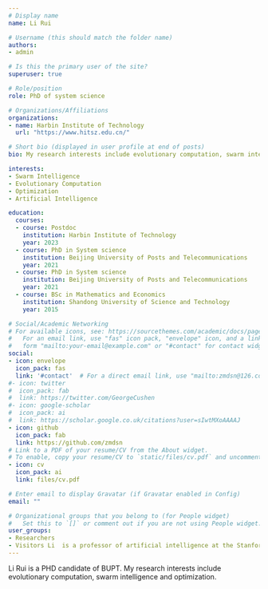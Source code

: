 ```yaml
---
# Display name
name: Li Rui

# Username (this should match the folder name)
authors:
- admin

# Is this the primary user of the site?
superuser: true

# Role/position
role: PhD of system science

# Organizations/Affiliations
organizations:
- name: Harbin Institute of Technology 
  url: "https://www.hitsz.edu.cn/"

# Short bio (displayed in user profile at end of posts)
bio: My research interests include evolutionary computation, swarm intelligence and optimization.

interests:
- Swarm Intelligence
- Evolutionary Computation
- Optimization
- Artificial Intelligence

education:
  courses:
  - course: Postdoc 
    institution: Harbin Institute of Technology 
    year: 2023
  - course: PhD in System science
    institution: Beijing University of Posts and Telecommunications
    year: 2021
  - course: PhD in System science
    institution: Beijing University of Posts and Telecommunications
    year: 2021
  - course: BSc in Mathematics and Economics
    institution: Shandong University of Science and Technology
    year: 2015

# Social/Academic Networking
# For available icons, see: https://sourcethemes.com/academic/docs/page-builder/#icons
#   For an email link, use "fas" icon pack, "envelope" icon, and a link in the
#   form "mailto:your-email@example.com" or "#contact" for contact widget.
social:
- icon: envelope
  icon_pack: fas
  link: '#contact'  # For a direct email link, use "mailto:zmdsn@126.com".
#- icon: twitter
#  icon_pack: fab
#  link: https://twitter.com/GeorgeCushen
#- icon: google-scholar
#  icon_pack: ai
#  link: https://scholar.google.co.uk/citations?user=sIwtMXoAAAAJ
- icon: github
  icon_pack: fab
  link: https://github.com/zmdsn
# Link to a PDF of your resume/CV from the About widget.
# To enable, copy your resume/CV to `static/files/cv.pdf` and uncomment the lines below.
- icon: cv
  icon_pack: ai
  link: files/cv.pdf

# Enter email to display Gravatar (if Gravatar enabled in Config)
email: ""

# Organizational groups that you belong to (for People widget)
#   Set this to `[]` or comment out if you are not using People widget.
user_groups:
- Researchers
- Visitors Li  is a professor of artificial intelligence at the Stanford AI Lab. His research interests include distributed robotics, mobile computing and programmable matter. He leads the Robotic Neurobiology group, which develops self-reconfiguring robots, systems of self-organizing robots, and mobile sensor networks.
---
```


 Li Rui is a PHD candidate of BUPT. My research interests include evolutionary computation, swarm intelligence and optimization.

